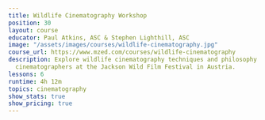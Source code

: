 ```yaml
---
title: Wildlife Cinematography Workshop
position: 30
layout: course
educator: Paul Atkins, ASC & Stephen Lighthill, ASC
image: "/assets/images/courses/wildlife-cinematography.jpg"
course_url: https://www.mzed.com/courses/wildlife-cinematography
description: Explore wildlife cinematography techniques and philosophy with acclaimed
  cinematographers at the Jackson Wild Film Festival in Austria.
lessons: 6
runtime: 4h 12m
topics: cinematography
show_stats: true
show_pricing: true
---
```


